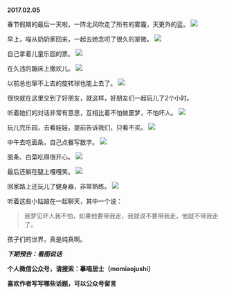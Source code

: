 
          
**2017.02.05**

春节假期的最后一天啦，一阵北风吹走了所有的雾霾，天更外的蓝。
![](https://pic3.zhimg.com/v2-eaf598e43a22202a81565df74fa4875c.jpg)


早上，喵从奶奶家回来，一起去她念叨了很久的翠微。
![](https://pic1.zhimg.com/v2-956c06685dcc4e3500dc585ce2a52f39.jpg)


自己拿着儿童乐园的票。
![](https://pic4.zhimg.com/v2-c0c4e9a6f55b078d5eaeead8680048d2.jpg)


在久违的蹦床上撒欢儿。
![](https://pic2.zhimg.com/v2-8d704f47cc08679e8373fc20cde065d3.jpg)


以前总也窜不上去的旋转球也能上去了。
![](https://pic4.zhimg.com/v2-764d5c8b3afb29b580ddd9229c80cfd9.jpg)


很快就在这里交到了好朋友，就这样，好朋友们一起玩儿了2个小时。

听着她们的对话非常有意思，互相比着不怕做噩梦，不怕坏人。
![](https://pic2.zhimg.com/v2-014e55084abc36e5664a57f8aeb56d7a.jpg)


玩儿完乐园，去看娃娃，提前告诉我们，只看不买。
![](https://pic4.zhimg.com/v2-a0c816bf1815fd650bea555a31a5642b.jpg)


中午去吃面条，自己点餐写数字。
![](https://pic2.zhimg.com/v2-f75989f52039759622f549c810b83f23.jpg)


面条、白菜吃得很开心。
![](https://pic2.zhimg.com/v2-e2a55797666aa5b4cdec9feb56215a47.jpg)


最后还躺在腿上嘎嘎笑。
![](https://pic1.zhimg.com/v2-09aabe71cfd0aea9c6005e3fa0d65572.jpg)


回家路上还玩儿了健身器，非常熟练。
![](https://pic4.zhimg.com/v2-78c76845fca9c8c836087e3a4ac6d02d.jpg)


听着这些小姑娘在一起聊天，其中一个说：
>我梦见坏人我不怕，如果他要带我走，我就说不要带我走，他就不带我走了。


孩子们的世界，真是纯真啊。


***下期预告：看图说话***


**个人微信公众号，请搜索：摹喵居士（momiaojushi）**

**喜欢作者写写哪些话题，可以公众号留言**

        